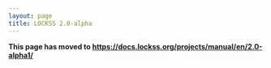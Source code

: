 ```yaml
---
layout: page
title: LOCKSS 2.0-alpha
---
```


**This page has moved to <https://docs.lockss.org/projects/manual/en/2.0-alpha1/>**
